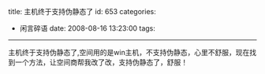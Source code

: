 title: 主机终于支持伪静态了
id: 653
categories:
  - 闲言碎语
date: 2008-08-16 13:23:00
tags:
---

主机终于支持伪静态了,空间用的是win主机，不支持伪静态，心里不舒服，现在找到一个方法，让空间商帮我改了改，支持伪静态了，舒服！